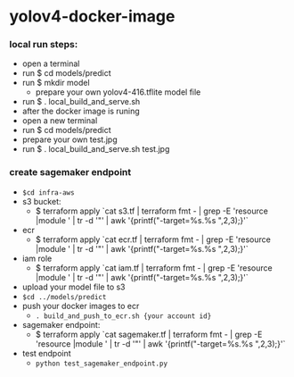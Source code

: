 # yolov4-docker-image

### local run steps:

- open a terminal
- run $ cd models/predict
- run $ mkdir model
  - prepare your own yolov4-416.tflite model file
- run $ . local_build_and_serve.sh
- after the docker image is runing
- open a new terminal
- run $ cd models/predict
- prepare your own test.jpg
- run $ . local_build_and_serve.sh test.jpg


### create sagemaker endpoint

- `$cd infra-aws`
- s3 bucket:
  -  $ terraform apply \`cat s3.tf | terraform fmt - | grep -E 'resource |module ' | tr -d '"' | awk '{printf("-target=%s.%s ",$2,$3);}'\`
- ecr 
  -  $ terraform apply \`cat ecr.tf | terraform fmt - | grep -E 'resource |module ' | tr -d '"' | awk '{printf("-target=%s.%s ",$2,$3);}'\`
- iam role 
  -  $ terraform apply \`cat iam.tf | terraform fmt - | grep -E 'resource |module ' | tr -d '"' | awk '{printf("-target=%s.%s ",$2,$3);}'\`
- upload your model file to s3
- `$cd ../models/predict`
- push your docker images to ecr
    - `. build_and_push_to_ecr.sh {your account id}`
- sagemaker endpoint:
  -  $ terraform apply \`cat sagemaker.tf | terraform fmt - | grep -E 'resource |module ' | tr -d '"' | awk '{printf("-target=%s.%s ",$2,$3);}'\`
- test endpoint
    - `python test_sagemaker_endpoint.py`
